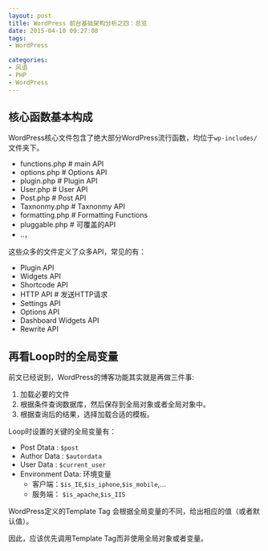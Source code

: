 ```yaml
---
layout: post
title: WordPress 前台基础架构分析之四：总览
date: 2015-04-10 09:27:08
tags:
- WordPress

categories:
- 风语
- PHP
- WordPress
---
```



## 核心函数基本构成

WordPress核心文件包含了绝大部分WordPress流行函数，均位于`wp-includes/`文件夹下。

* functions.php     # main API
* options.php       # Options API
* plugin.php        # Plugin API
* User.php          # User API
* Post.php          # Post API
* Taxnonmy.php      # Taxnonmy API
* formatting.php    # Formatting Functions
* pluggable.php     # 可覆盖的API
* ..，

这些众多的文件定义了众多API，常见的有：

* Plugin API
* Widgets API
* Shortcode API 
* HTTP API          # 发送HTTP请求
* Settings API 
* Options API 
* Dashboard Widgets API
* Rewrite API

## 再看Loop时的全局变量

前文已经说到，WordPress的博客功能其实就是再做三件事:

1. 加载必要的文件
2. 根据条件查询数据库，然后保存到全局对象或者全局对象中。
3. 根据查询后的结果，选择加载合适的模板。

Loop时设置的关键的全局变量有：

* Post Dtata : `$post`
* Author Data : `$autordata` 
* User Data : `$current_user`
* Environment Data: 环境变量
    * 客户端：`$is_IE`,`$is_iphone`,`$is_mobile`,...
    * 服务端： `$is_apache`,`$is_IIS`

WordPress定义的Template Tag 会根据全局变量的不同，给出相应的值（或者默认值）。

因此，应该优先调用Template Tag而非使用全局对象或者变量。










